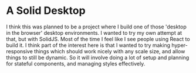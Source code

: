 # A Solid Desktop

I think this was planned to be a project where I build one of those 'desktop in the browser' desktop environments. I wanted to try my own attempt at that, but with SolidJS. Most of the time I feel like I see people using React to build it. I think part of the interest here is that I wanted to try making hyper-responsive things which should work nicely with any scale size, and allow things to still be dynamic. So it will involve doing a lot of setup and planning for stateful components, and managing styles effectively.

